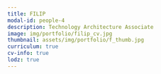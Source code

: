 ```yaml
---
title: FILIP 
modal-id: people-4
description: Technology Architecture Associate
image: img/portfolio/filip_cv.jpg
thumbnail: assets/img/portfolio/f_thumb.jpg
curriculum: true
cv-info: true
lodz: true
---
```


